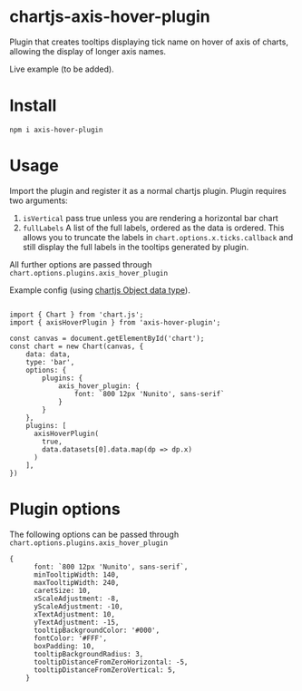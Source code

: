 # chartjs-axis-hover-plugin

Plugin that creates tooltips displaying tick name on hover of axis of charts, allowing the
display of longer axis names.

Live example (to be added). 

# Install

`npm i axis-hover-plugin`

# Usage

Import the plugin and register it as a normal chartjs plugin. Plugin requires two arguments:
 1) `isVertical` pass true unless you are rendering a horizontal bar chart
 2) `fullLabels` A list of the full labels, ordered as the data is ordered. This allows
 you to truncate the labels in `chart.options.x.ticks.callback` and still display the full 
 labels in the tooltips generated by plugin.

All further options are passed through `chart.options.plugins.axis_hover_plugin`

Example config (using [chartjs Object data type](https://www.chartjs.org/docs/latest/general/data-structures.html#object)).

```

import { Chart } from 'chart.js';
import { axisHoverPlugin } from 'axis-hover-plugin';

const canvas = document.getElementById('chart');
const chart = new Chart(canvas, {
    data: data,
    type: 'bar',
    options: {
        plugins: {
            axis_hover_plugin: {
                font: `800 12px 'Nunito', sans-serif`
            }
        }
    },
    plugins: [
      axisHoverPlugin(
        true,
        data.datasets[0].data.map(dp => dp.x)
      )
    ],
})
```

# Plugin options

The following options can be passed through `chart.options.plugins.axis_hover_plugin`

```
{
      font: `800 12px 'Nunito', sans-serif`,
      minTooltipWidth: 140,
      maxTooltipWidth: 240,
      caretSize: 10,
      xScaleAdjustment: -8,
      yScaleAdjustment: -10,
      xTextAdjustment: 10,
      yTextAdjustment: -15,
      tooltipBackgroundColor: '#000',
      fontColor: '#FFF',
      boxPadding: 10,
      tooltipBackgroundRadius: 3,
      tooltipDistanceFromZeroHorizontal: -5,
      tooltipDistanceFromZeroVertical: 5,
    }
```